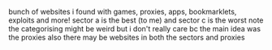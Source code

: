 bunch of websites i found with games, proxies, apps, bookmarklets, exploits and more!
sector a is the best (to me) and sector c is the worst
note the categorising might be weird but i don't really care bc the main idea was the proxies
also there may be websites in both the sectors and proxies
